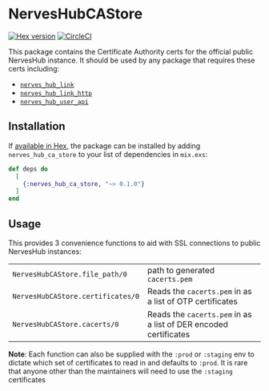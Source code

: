 # NervesHubCAStore

[![Hex version](https://img.shields.io/hexpm/v/nerves_hub_ca_store.svg "Hex version")](https://hex.pm/packages/nerves_hub_ca_store)
[![CircleCI](https://circleci.com/gh/nerves-hub/nerves_hub_ca_store.svg?style=svg)](https://circleci.com/gh/nerves-hub/nerves_hub_ca_store)

This package contains the Certificate Authority certs for the official
public NervesHub instance. It should be used by any package that requires
these certs including:

* [`nerves_hub_link`](https://github.com/nerves-hub/nerves_hub_link)
* [`nerves_hub_link_http`](https://github.com/nerves-hub/nerves_hub_link_http)
* [`nerves_hub_user_api`](https://github.com/nerves-hub/nerves_hub_user_api)

## Installation

If [available in Hex](https://hex.pm/docs/publish), the package can be installed
by adding `nerves_hub_ca_store` to your list of dependencies in `mix.exs`:

```elixir
def deps do
  [
    {:nerves_hub_ca_store, "~> 0.1.0"}
  ]
end
```

## Usage

This provides 3 convenience functions to aid with SSL connections to public NervesHub
instances:

| | |
| --- | --- |
| `NervesHubCAStore.file_path/0` | path to generated `cacerts.pem` |
| `NervesHubCAStore.certificates/0` | Reads the `cacerts.pem` in as a list of OTP certificates |
| `NervesHubCAStore.cacerts/0` | Reads the `cacerts.pem` in as a list of DER encoded certificates |

**Note**: Each function can also be supplied with the `:prod` or `:staging` env
to dictate which set of certificates to read in and defaults to `:prod`. It is
rare that anyone other than the maintainers will need to use the `:staging`
certificates
